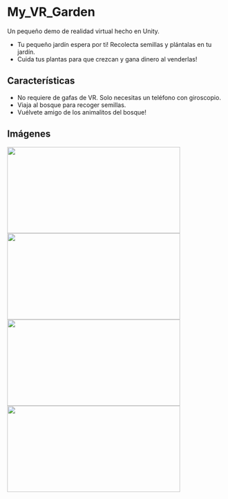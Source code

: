 # My_VR_Garden
Un pequeño demo de realidad virtual hecho en Unity.

* Tu pequeño jardín espera por ti! Recolecta semillas y plántalas en tu jardín.
* Cuida tus plantas para que crezcan y gana dinero al venderlas!


## Características
* No requiere de gafas de VR. Solo necesitas un teléfono con giroscopio.
* Viaja al bosque para recoger semillas.
* Vuélvete amigo de los animalitos del bosque!

## Imágenes

<img src="https://raratchet.me/IMAGES_FOR_GITHUB/VR-GARDEN%20%286%29.jpg" width=400 height=200>

<img src="https://raratchet.me/IMAGES_FOR_GITHUB/VR-GARDEN%20%287%29.jpg" width=400 height=200>

<img src="https://raratchet.me/IMAGES_FOR_GITHUB/VR-GARDEN%20%284%29.jpg" width=400 height=200>

<img src="https://raratchet.me/IMAGES_FOR_GITHUB/VR-GARDEN%20%285%29.jpg" width=400 height=200>
